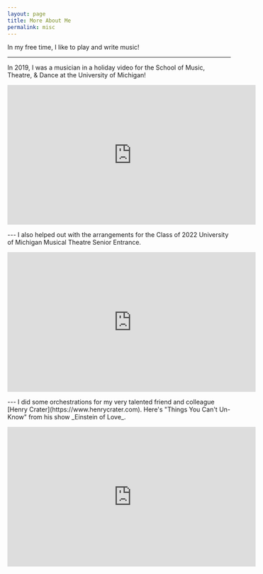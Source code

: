 ```yaml
---
layout: page
title: More About Me
permalink: misc
---
```


In my free time, I like to play and write music!

---
In 2019, I was a musician in a holiday video for the School of Music, Theatre, & Dance at the University of Michigan!
<p align="center">
<iframe width="560" height="315" src="https://www.youtube.com/embed/g4NSubNtjHA?si=0yInuiIlbJXZ8w0A" title="YouTube video player" frameborder="0" allow="accelerometer; autoplay; clipboard-write; encrypted-media; gyroscope; picture-in-picture; web-share" referrerpolicy="strict-origin-when-cross-origin" allowfullscreen></iframe>
</p>
---
I also helped out with the arrangements for the Class of 2022 University of Michigan Musical Theatre Senior Entrance.
<p align="center">
<iframe width="560" height="315" src="https://www.youtube.com/embed/dYTAJ5iDB1Q?si=GGk3buWow6V8pb6U" title="YouTube video player" frameborder="0" allow="accelerometer; autoplay; clipboard-write; encrypted-media; gyroscope; picture-in-picture; web-share" referrerpolicy="strict-origin-when-cross-origin" allowfullscreen></iframe>
</p>
---
I did some orchestrations for my very talented friend and colleague [Henry Crater](https://www.henrycrater.com). Here's "Things You Can't Un-Know" from his show _Einstein of Love_. 
<p align="center">
<iframe width="560" height="315" src="https://www.youtube.com/embed/_GuHLwyT0JI?si=KxvuFHdp23Di48pO" title="YouTube video player" frameborder="0" allow="accelerometer; autoplay; clipboard-write; encrypted-media; gyroscope; picture-in-picture; web-share" referrerpolicy="strict-origin-when-cross-origin" allowfullscreen></iframe>
</p>